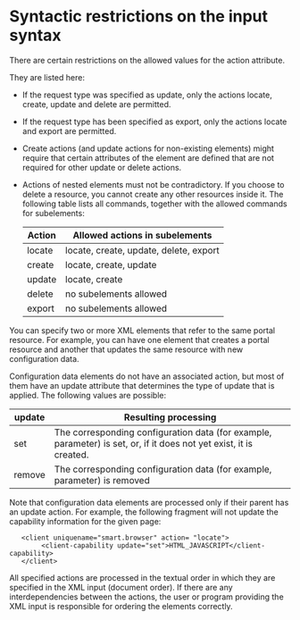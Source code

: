 # Syntactic restrictions on the input syntax

There are certain restrictions on the allowed values for the action attribute.

They are listed here:

-   If the request type was specified as update, only the actions locate, create, update and delete are permitted.
-   If the request type has been specified as export, only the actions locate and export are permitted.
-   Create actions \(and update actions for non-existing elements\) might require that certain attributes of the element are defined that are not required for other update or delete actions.
-   Actions of nested elements must not be contradictory. If you choose to delete a resource, you cannot create any other resources inside it. The following table lists all commands, together with the allowed commands for subelements:

    |Action|Allowed actions in subelements|
    |------|------------------------------|
    |locate|locate, create, update, delete, export|
    |create|locate, create, update|
    |update|locate, create|
    |delete|no subelements allowed|
    |export|no subelements allowed|


You can specify two or more XML elements that refer to the same portal resource. For example, you can have one element that creates a portal resource and another that updates the same resource with new configuration data.

Configuration data elements do not have an associated action, but most of them have an update attribute that determines the type of update that is applied. The following values are possible:

|update|Resulting processing|
|------|--------------------|
|set|The corresponding configuration data \(for example, parameter\) is set, or, if it does not yet exist, it is created.|
|remove|The corresponding configuration data \(for example, parameter\) is removed|

Note that configuration data elements are processed only if their parent has an update action. For example, the following fragment will not update the capability information for the given page:

```
   <client uniquename="smart.browser" action= "locate">
        <client-capability update="set">HTML_JAVASCRIPT</client-capability>
   </client>

```

All specified actions are processed in the textual order in which they are specified in the XML input \(document order\). If there are any interdependencies between the actions, the user or program providing the XML input is responsible for ordering the elements correctly.


